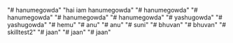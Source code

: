 "# hanumegowda" 
"hai iam hanumegowda" 
"# hanumegowda" 
"# hanumegowda" 
"# hanumegowda" 
"# hanumegowda" 
"# yashugowda" 
"# yashugowda" 
"# hemu" 
"# anu" 
"# anu" 
"# suni" 
"# bhuvan" 
"# bhuvan" 
"# skilltest2" 
"# jaan" 
"# jaan" 
"# jaan" 
